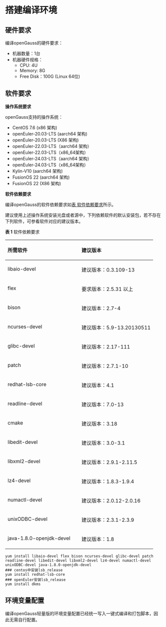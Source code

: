 # 搭建编译环境<a name="ZH-CN_TOPIC_0289899544"></a>

## 硬件要求<a name="zh-cn_topic_0283136407_section11295135645810"></a>

编译openGauss的硬件要求：

-   机器数量：1台
-   机器硬件规格：
    -   CPU: 4U
    -   Memory: 8G
    -   Free Disk：100G  \(Linux 64位\)


## 软件要求<a name="zh-cn_topic_0283136407_section77524131504"></a>

**操作系统要求**

openGauss支持的操作系统：

-   CentOS 7.6 \(x86 架构\)
-   openEuler-20.03-LTS \(aarch64 架构\)
-   openEuler-20.03-LTS \(X86 架构\)
-   openEuler-22.03-LTS（aarch64 架构）
-   openEuler-22.03-LTS（x86_64架构）
-   openEuler-24.03-LTS（aarch64 架构）
-   openEuler-24.03-LTS（x86_64架构）
-   Kylin-V10 \(aarch64 架构\)
-   FusionOS 22 \(aarch64 架构\)
-   FusionOS 22 \(X86 架构\)

**软件依赖要求**

编译openGauss的软件依赖要求如[表 软件依赖要求](#zh-cn_topic_0283136407_table1212531681911)所示。

建议使用上述操作系统安装光盘或者源中，下列依赖软件的默认安装包，若不存在下列软件，可参看软件对应的建议版本。

**表 1**  软件依赖要求

<a name="zh-cn_topic_0283136407_table1212531681911"></a>
<table><thead align="left"><tr id="zh-cn_topic_0283136407_row317811661910"><th class="cellrowborder" valign="top" width="50%" id="mcps1.2.3.1.1"><p id="zh-cn_topic_0283136407_p14178216101910"><a name="zh-cn_topic_0283136407_p14178216101910"></a><a name="zh-cn_topic_0283136407_p14178216101910"></a>所需软件</p>
</th>
<th class="cellrowborder" valign="top" width="50%" id="mcps1.2.3.1.2"><p id="zh-cn_topic_0283136407_p1117815167195"><a name="zh-cn_topic_0283136407_p1117815167195"></a><a name="zh-cn_topic_0283136407_p1117815167195"></a>建议版本</p>
</th>
</tr>
</thead>
<tbody><tr id="zh-cn_topic_0283136407_row17179141619198"><td class="cellrowborder" valign="top" width="50%" headers="mcps1.2.3.1.1 "><p id="zh-cn_topic_0283136407_p111791816141910"><a name="zh-cn_topic_0283136407_p111791816141910"></a><a name="zh-cn_topic_0283136407_p111791816141910"></a>libaio-devel</p>
</td>
<td class="cellrowborder" valign="top" width="50%" headers="mcps1.2.3.1.2 "><p id="zh-cn_topic_0283136407_p101791116151915"><a name="zh-cn_topic_0283136407_p101791116151915"></a><a name="zh-cn_topic_0283136407_p101791116151915"></a>建议版本：0.3.109-13</p>
</td>
</tr>
<tr id="zh-cn_topic_0283136407_row1617981631914"><td class="cellrowborder" valign="top" width="50%" headers="mcps1.2.3.1.1 "><p id="zh-cn_topic_0283136407_p171794161195"><a name="zh-cn_topic_0283136407_p171794161195"></a><a name="zh-cn_topic_0283136407_p171794161195"></a>flex</p>
</td>
<td class="cellrowborder" valign="top" width="50%" headers="mcps1.2.3.1.2 "><p id="zh-cn_topic_0283136407_p1317921651912"><a name="zh-cn_topic_0283136407_p1317921651912"></a><a name="zh-cn_topic_0283136407_p1317921651912"></a>要求版本：2.5.31 以上</p>
</td>
</tr>
<tr id="zh-cn_topic_0283136407_row1017911165191"><td class="cellrowborder" valign="top" width="50%" headers="mcps1.2.3.1.1 "><p id="zh-cn_topic_0283136407_p1617931661912"><a name="zh-cn_topic_0283136407_p1617931661912"></a><a name="zh-cn_topic_0283136407_p1617931661912"></a>bison</p>
</td>
<td class="cellrowborder" valign="top" width="50%" headers="mcps1.2.3.1.2 "><p id="zh-cn_topic_0283136407_p917919167196"><a name="zh-cn_topic_0283136407_p917919167196"></a><a name="zh-cn_topic_0283136407_p917919167196"></a>建议版本：2.7-4</p>
</td>
</tr>
<tr id="zh-cn_topic_0283136407_row8179181610191"><td class="cellrowborder" valign="top" width="50%" headers="mcps1.2.3.1.1 "><p id="zh-cn_topic_0283136407_p101791416191912"><a name="zh-cn_topic_0283136407_p101791416191912"></a><a name="zh-cn_topic_0283136407_p101791416191912"></a>ncurses-devel</p>
</td>
<td class="cellrowborder" valign="top" width="50%" headers="mcps1.2.3.1.2 "><p id="zh-cn_topic_0283136407_p0179161651913"><a name="zh-cn_topic_0283136407_p0179161651913"></a><a name="zh-cn_topic_0283136407_p0179161651913"></a>建议版本：5.9-13.20130511</p>
</td>
</tr>
<tr id="zh-cn_topic_0283136407_row10179416191912"><td class="cellrowborder" valign="top" width="50%" headers="mcps1.2.3.1.1 "><p id="zh-cn_topic_0283136407_p1117941618198"><a name="zh-cn_topic_0283136407_p1117941618198"></a><a name="zh-cn_topic_0283136407_p1117941618198"></a>glibc-devel</p>
</td>
<td class="cellrowborder" valign="top" width="50%" headers="mcps1.2.3.1.2 "><p id="zh-cn_topic_0283136407_p5179191616190"><a name="zh-cn_topic_0283136407_p5179191616190"></a><a name="zh-cn_topic_0283136407_p5179191616190"></a>建议版本：2.17-111</p>
</td>
</tr>
<tr id="zh-cn_topic_0283136407_row317914169193"><td class="cellrowborder" valign="top" width="50%" headers="mcps1.2.3.1.1 "><p id="zh-cn_topic_0283136407_p201791916201910"><a name="zh-cn_topic_0283136407_p201791916201910"></a><a name="zh-cn_topic_0283136407_p201791916201910"></a>patch</p>
</td>
<td class="cellrowborder" valign="top" width="50%" headers="mcps1.2.3.1.2 "><p id="zh-cn_topic_0283136407_p1018051610198"><a name="zh-cn_topic_0283136407_p1018051610198"></a><a name="zh-cn_topic_0283136407_p1018051610198"></a>建议版本：2.7.1-10</p>
</td>
</tr>
<tr id="zh-cn_topic_0283136407_row136701325154914"><td class="cellrowborder" valign="top" width="50%" headers="mcps1.2.3.1.1 "><p id="zh-cn_topic_0283136407_p76711825134912"><a name="zh-cn_topic_0283136407_p76711825134912"></a><a name="zh-cn_topic_0283136407_p76711825134912"></a>redhat-lsb-core</p>
</td>
<td class="cellrowborder" valign="top" width="50%" headers="mcps1.2.3.1.2 "><p id="zh-cn_topic_0283136407_p1567262515496"><a name="zh-cn_topic_0283136407_p1567262515496"></a><a name="zh-cn_topic_0283136407_p1567262515496"></a>建议版本：4.1</p>
</td>
</tr>
<tr id="zh-cn_topic_0283136407_row31481729151515"><td class="cellrowborder" valign="top" width="50%" headers="mcps1.2.3.1.1 "><p id="zh-cn_topic_0283136407_p18151829101518"><a name="zh-cn_topic_0283136407_p18151829101518"></a><a name="zh-cn_topic_0283136407_p18151829101518"></a>readline-devel</p>
</td>
<td class="cellrowborder" valign="top" width="50%" headers="mcps1.2.3.1.2 "><p id="zh-cn_topic_0283136407_p191511929131512"><a name="zh-cn_topic_0283136407_p191511929131512"></a><a name="zh-cn_topic_0283136407_p191511929131512"></a>建议版本：7.0-13</p>
</td>
</tr>
<tr id="row12300105819346"><td class="cellrowborder" valign="top" width="50%" headers="mcps1.2.3.1.1 "><p id="p11300155813414"><a name="p11300155813414"></a><a name="p11300155813414"></a>cmake</p>
</td>
<td class="cellrowborder" valign="top" width="50%" headers="mcps1.2.3.1.2 "><p id="p1430015843417"><a name="p1430015843417"></a><a name="p1430015843417"></a>建议版本：3.18</p>
</td>
</tr>
<tr id="row136701325154914"><td class="cellrowborder" valign="top" width="50%" headers="mcps1.2.3.1.1 "><p id="p76711825134912"><a name="p76711825134912"></a><a name="p76711825134912"></a>libedit-devel</p>
</td>
<td class="cellrowborder" valign="top" width="50%" headers="mcps1.2.3.1.2 "><p id="p1567262515496"><a name="p1567262515496"></a><a name="p1567262515496"></a>建议版本：3.0-3.1</p>
</td>
</tr>
<tr id="row136701325154914"><td class="cellrowborder" valign="top" width="50%" headers="mcps1.2.3.1.1 "><p id="p76711825134912"><a name="p76711825134912"></a><a name="p76711825134912"></a>libxml2-devel</p>
</td>
<td class="cellrowborder" valign="top" width="50%" headers="mcps1.2.3.1.2 "><p id="p1567262515496"><a name="p1567262515496"></a><a name="p1567262515496"></a>建议版本：2.9.1-2.11.5</p>
</td>
</tr>
<tr id="row136701325154914"><td class="cellrowborder" valign="top" width="50%" headers="mcps1.2.3.1.1 "><p id="p76711825134912"><a name="p76711825134912"></a><a name="p76711825134912"></a>lz4-devel</p>
</td>
<td class="cellrowborder" valign="top" width="50%" headers="mcps1.2.3.1.2 "><p id="p1567262515496"><a name="p1567262515496"></a><a name="p1567262515496"></a>建议版本：1.8.3-1.9.4</p>
</td>
</tr>
<tr id="row136701325154914"><td class="cellrowborder" valign="top" width="50%" headers="mcps1.2.3.1.1 "><p id="p76711825134912"><a name="p76711825134912"></a><a name="p76711825134912"></a>numactl-devel</p>
</td>
<td class="cellrowborder" valign="top" width="50%" headers="mcps1.2.3.1.2 "><p id="p1567262515496"><a name="p1567262515496"></a><a name="p1567262515496"></a>建议版本：2.0.12-2.0.16</p>
</td>
</tr>
<tr id="row136701325154914"><td class="cellrowborder" valign="top" width="50%" headers="mcps1.2.3.1.1 "><p id="p76711825134912"><a name="p76711825134912"></a><a name="p76711825134912"></a>unixODBC-devel</p>
</td>
<td class="cellrowborder" valign="top" width="50%" headers="mcps1.2.3.1.2 "><p id="p1567262515496"><a name="p1567262515496"></a><a name="p1567262515496"></a>建议版本：2.3.1-2.3.9</p>
</td>
</tr>
<tr id="row136701325154914"><td class="cellrowborder" valign="top" width="50%" headers="mcps1.2.3.1.1 "><p id="p76711825134912"><a name="p76711825134912"></a><a name="p76711825134912"></a>java-1.8.0-openjdk-devel</p>
</td>
<td class="cellrowborder" valign="top" width="50%" headers="mcps1.2.3.1.2 "><p id="p1567262515496"><a name="p1567262515496"></a><a name="p1567262515496"></a>建议版本：1.8</p>
</td>
</tr>
</tbody>
</table>

```shell
yum install libaio-devel flex bison ncurses-devel glibc-devel patch readline-devel libedit-devel libxml2-devel lz4-devel numactl-devel unixODBC-devel java-1.8.0-openjdk-devel
### centos中安装lsb_release
yum install redhat-lsb-core
### openEuler安装lsb_release
yum install dkms
```

## 环境变量配置<a name="zh-cn_topic_0283136407_section1616215293319"></a>

编译openGauss轻量版的环境变量配置已经统一写入一键式编译和打包脚本，因此无需自行配置。

